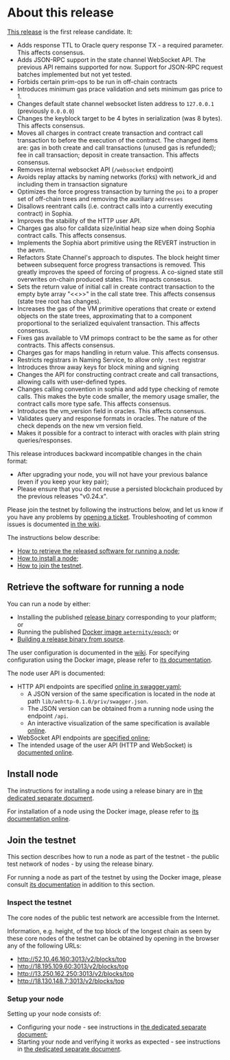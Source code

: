 # About this release

[This release][this-release] is the first release candidate.
It:
* Adds response TTL to Oracle query response TX - a required parameter. This affects consensus.
* Adds JSON-RPC support in the state channel WebSocket API. The previous API remains supported for now. Support for JSON-RPC request batches implemented but not yet tested.
* Forbids certain prim-ops to be run in off-chain contracts
* Introduces minimum gas prace validation and sets minimum gas price to 1.
* Changes default state channel websocket listen address to `127.0.0.1` (previously `0.0.0.0`)
* Changes the keyblock target to be 4 bytes in serialization (was 8 bytes). This affects consensus.
* Moves all charges in contract create transaction and contract call transaction to before the execution of the contract. The changed items are: gas in both create and call transactions (unused gas is refunded); fee in call transaction; deposit in create transaction. This affects consensus.
* Removes internal websocket API (`/websocket` endpoint)
* Avoids replay attacks by naming networks (forks) with network_id and including them in transaction signature
* Optimizes the force progress transaction by turning the `poi` to a proper
  set of off-chain trees and removing the auxiliary `addresses`
* Disallows reentrant calls (i.e. contract calls into a currently executing contract) in Sophia.
* Improves the stability of the HTTP user API.
* Charges gas also for calldata size/initial heap size when doing Sophia contract calls. This affects consensus.
* Implements the Sophia abort primitive using the REVERT instruction in the aevm.
* Refactors State Channel's approach to disputes. The block height timer
  between subsequent force progress transactions is removed. This greatly
  improves the speed of forcing of progress. A co-signed state still 
  overwrites on-chain produced states. This impacts consesus.
* Sets the return value of initial call in create contract transaction to the empty byte array "<<>>" in the call state tree. This affects consensus (state tree root has changes).
* Increases the gas of the VM primitive operations that create or extend objects on the state trees, approximating that to a component proportional to the serialized equivalent transaction. This affects consensus.
* Fixes gas available to VM primops contract to be the same as for other contracts. This affects consensus.
* Charges gas for maps handling in return value. This affects consensus.
* Restricts registrars in Naming Service, to allow only `.test` registrar
* Introduces throw away keys for block mining and signing
* Changes the API for constructing contract create and call transactions, allowing calls with user-defined types.
* Changes calling convention in sophia and add type checking of remote calls. This makes the byte code smaller, the memory usage smaller, the contract calls more type safe. This affects consensus.
* Introduces the vm_version field in oracles. This affects consensus.
* Validates query and response formats in oracles. The nature of the check depends on the new vm version field.
* Makes it possible for a contract to interact with oracles with plain string queries/responses.

[this-release]: https://github.com/aeternity/epoch/releases/tag/v0.25.0

This release introduces backward incompatible changes in the chain format:
* After upgrading your node, you will not have your previous balance (even if you keep your key pair);
* Please ensure that you do not reuse a persisted blockchain produced by the previous releases "v0.24.x".

Please join the testnet by following the instructions below, and let us know if you have any problems by [opening a ticket](https://github.com/aeternity/epoch/issues).
Troubleshooting of common issues is documented [in the wiki](https://github.com/aeternity/epoch/wiki/Troubleshooting).

The instructions below describe:
* [How to retrieve the released software for running a node](#retrieve-the-software-for-running-a-node);
* [How to install a node](#install-node);
* [How to join the testnet](#join-the-testnet).

## Retrieve the software for running a node

You can run a node by either:
* Installing the published [release binary][this-release] corresponding to your platform; or
* Running the published [Docker image `aeternity/epoch`][docker]; or
* [Building a release binary from source][build].

[docker]: https://github.com/aeternity/epoch/blob/v0.25.0/docs/docker.md
[build]: https://github.com/aeternity/epoch/blob/v0.25.0/docs/build.md

The user configuration is documented in the [wiki](https://github.com/aeternity/epoch/wiki/User-provided-configuration).
For specifying configuration using the Docker image, please refer to [its documentation][docker].

The node user API is documented:
* HTTP API endpoints are specified [online in swagger.yaml][swagger-yaml];
  * A JSON version of the same specification is located in the node at path `lib/aehttp-0.1.0/priv/swagger.json`.
  * The JSON version can be obtained from a running node using the endpoint `/api`.
  * An interactive visualization of the same specification is available [online][swagger-ui].
* WebSocket API endpoints are [specified online][api-doc];
* The intended usage of the user API (HTTP and WebSocket) is [documented online][api-doc].

[swagger-yaml]: https://github.com/aeternity/epoch/blob/v0.25.0/config/swagger.yaml
[swagger-ui]: https://aeternity.github.io/epoch-api-docs/?config=https://raw.githubusercontent.com/aeternity/epoch/v0.25.0/apps/aehttp/priv/swagger.json
[api-doc]: https://github.com/aeternity/protocol/blob/epoch-v0.25.0/epoch/api/README.md

## Install node

The instructions for installing a node using a release binary are in [the dedicated separate document](../../docs/installation.md).

For installation of a node using the Docker image, please refer to [its documentation online][docker].

## Join the testnet

This section describes how to run a node as part of the testnet - the public test network of nodes - by using the release binary.

For running a node as part of the testnet by using the Docker image, please consult [its documentation][docker] in addition to this section.

### Inspect the testnet

The core nodes of the public test network are accessible from the Internet.

Information, e.g. height, of the top block of the longest chain as seen by these core nodes of the testnet can be obtained by opening in the browser any of the following URLs:
* http://52.10.46.160:3013/v2/blocks/top
* http://18.195.109.60:3013/v2/blocks/top
* http://13.250.162.250:3013/v2/blocks/top
* http://18.130.148.7:3013/v2/blocks/top

### Setup your node

Setting up your node consists of:
* Configuring your node - see instructions in [the dedicated separate document](../../docs/configuration.md);
* Starting your node and verifying it works as expected - see instructions in [the dedicated separate document](../../docs/operation.md).
